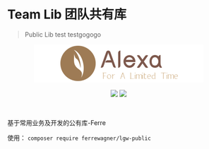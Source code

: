 # Team Lib 团队共有库 #

>Public Lib test
testgogogo

<p align="center"><img src="https://raw.githubusercontent.com/FreeSpider/Resources/master/img/alexa-logo.png"></p>
<p align="center">
<a href="https://github.com/FreeSpider/Alexa-Date/blob/master/LICENSE"><img src="https://img.shields.io/badge/license-MIT-3e8374.svg"></a>
<a href="#"><img src="https://img.shields.io/badge/language-php-45d298.svg"></a>
</p>
<br />


基于常用业务及开发的公有库-Ferre


使用： `composer require ferrewagner/lgw-public`
